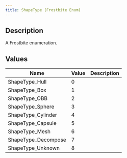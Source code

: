 ```yaml
---
title: ShapeType (Frostbite Enum)
---
```

## Description

A Frostbite enumeration.

## Values

| Name                 | Value | Description |
| -------------------- | ----- | ----------- |
| ShapeType\_Hull      | 0     |             |
| ShapeType\_Box       | 1     |             |
| ShapeType\_OBB       | 2     |             |
| ShapeType\_Sphere    | 3     |             |
| ShapeType\_Cylinder  | 4     |             |
| ShapeType\_Capsule   | 5     |             |
| ShapeType\_Mesh      | 6     |             |
| ShapeType\_Decompose | 7     |             |
| ShapeType\_Unknown   | 8     |             |
